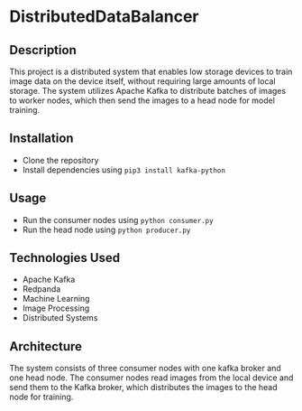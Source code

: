 # DistributedDataBalancer

## Description
This project is a distributed system that enables low storage devices to train image data on the device itself, without requiring large amounts of local storage. The system utilizes Apache Kafka to distribute batches of images to worker nodes, which then send the images to a head node for model training.

## Installation
- Clone the repository
- Install dependencies using `pip3 install kafka-python`

## Usage
- Run the consumer nodes using `python consumer.py`
- Run the head node using `python producer.py`

## Technologies Used
- Apache Kafka
- Redpanda
- Machine Learning
- Image Processing
- Distributed Systems

## Architecture
The system consists of three consumer nodes with one kafka broker and one head node. The consumer nodes read images from the local device and send them to the Kafka broker, which distributes the images to the head node for training.
